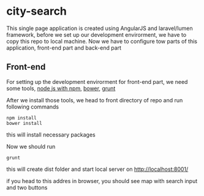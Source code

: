 # city-search

This single page application is created using AngularJS and laravel/lumen framework, before we set up our development envirorment, we have to copy this repo to local machine. Now we have to configure tow parts of this application, front-end part and back-end part


## Front-end

For setting up the development envirorment for front-end part, we need some tools, [node js with npm](https://nodejs.org/en/), [bower](http://bower.io/), [grunt](http://gruntjs.com/)

After we install those tools, we head to front directory of repo and run following commands

```
npm install
bower install
```

this will install necessary packages

Now we should run

```
grunt
```

this will create dist folder and start local server on [http://localhost:8001/](http://localhost:8001/)

if you head to this addres in browser, you should see map with search input and two buttons
